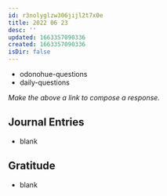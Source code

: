```yaml
---
id: r3nolyglzw306jijl2t7x0e
title: 2022 06 23
desc: ''
updated: 1663357090336
created: 1663357090336
isDir: false
---
```

- odonohue-questions
- daily-questions

*Make the above a link to compose a response.*
## Journal Entries
-  blank

## Gratitude
- blank


